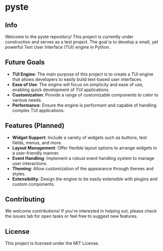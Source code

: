 # pyste

## Info
Welcome to the pyste repository! This project is currently under construction and serves as a test project. The goal is to develop a small, yet powerful Text User Interface (TUI) engine in Python.

## Future Goals
- **TUI Engine**: The main purpose of this project is to create a TUI engine that allows developers to easily build text-based user interfaces.
- **Ease of Use**: The engine will focus on simplicity and ease of use, enabling quick development of TUI applications.
- **Customization**: Provide a range of customizable components to cater to various needs.
- **Performance**: Ensure the engine is performant and capable of handling complex TUI applications.

## Features (Planned)
- **Widget Support**: Include a variety of widgets such as buttons, text fields, menus, and more.
- **Layout Management**: Offer flexible layout options to arrange widgets in a user-friendly manner.
- **Event Handling**: Implement a robust event handling system to manage user interactions.
- **Theming**: Allow customization of the appearance through themes and styles.
- **Extensibility**: Design the engine to be easily extensible with plugins and custom components.

## Contributing
We welcome contributions! If you're interested in helping out, please check the issues tab for open tasks or feel free to suggest new features.

## License
This project is licensed under the MIT License.
